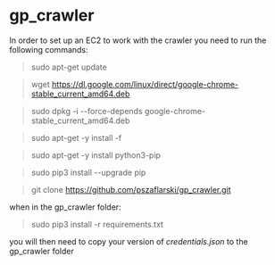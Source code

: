 # gp_crawler

In order to set up an EC2 to work with the crawler you need to run the following commands:

>sudo apt-get update

>wget https://dl.google.com/linux/direct/google-chrome-stable_current_amd64.deb

>sudo dpkg -i --force-depends google-chrome-stable_current_amd64.deb

>sudo apt-get -y install -f

>sudo apt-get -y install python3-pip

>sudo pip3 install --upgrade pip

>git clone https://github.com/pszaflarski/gp_crawler.git

when in the gp_crawler folder:

>sudo pip3 install -r requirements.txt

you will then need to copy your version of _credentials.json_ to the gp_crawler folder
